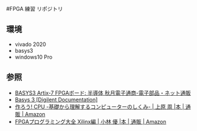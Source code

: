 #FPGA 練習 リポジトリ

## 環境
- vivado 2020
- basys3
- windows10 Pro

## 参照
- [BASYS3 Artix-7 FPGAボード: 半導体 秋月電子通商-電子部品・ネット通販](https://akizukidenshi.com/catalog/g/gM-08634/)
- [Basys 3 [Digilent Documentation]](https://reference.digilentinc.com/reference/programmable-logic/basys-3/start)
- [作ろう! CPU -基礎から理解するコンピューターのしくみ- | 上原 周 |本 | 通販 | Amazon](https://www.amazon.co.jp/%E4%BD%9C%E3%82%8D%E3%81%86-CPU-%E5%9F%BA%E7%A4%8E%E3%81%8B%E3%82%89%E7%90%86%E8%A7%A3%E3%81%99%E3%82%8B%E3%82%B3%E3%83%B3%E3%83%94%E3%83%A5%E3%83%BC%E3%82%BF%E3%83%BC%E3%81%AE%E3%81%97%E3%81%8F%E3%81%BF-%E4%B8%8A%E5%8E%9F-%E5%91%A8/dp/4839968519/ref=tmm_pap_swatch_0?_encoding=UTF8&qid=&sr=)
- [FPGAプログラミング大全 Xilinx編 | 小林 優 |本 | 通販 | Amazon](https://www.amazon.co.jp/FPGA%E3%83%97%E3%83%AD%E3%82%B0%E3%83%A9%E3%83%9F%E3%83%B3%E3%82%B0%E5%A4%A7%E5%85%A8-Xilinx%E7%B7%A8-%E5%B0%8F%E6%9E%97-%E5%84%AA/dp/4798047538)
